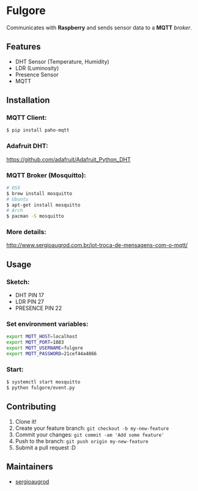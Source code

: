 # Fulgore

Communicates with **Raspberry** and sends sensor data to a **MQTT** *broker*.

## Features

* DHT Sensor (Temperature, Humidity)
* LDR (Luminosity)
* Presence Sensor
* MQTT

## Installation

### MQTT Client:

```bash
$ pip install paho-mqtt
```

### Adafruit DHT:

https://github.com/adafruit/Adafruit_Python_DHT

### MQTT Broker (Mosquitto):

```bash
# OSX
$ brew install mosquitto
# Ubuntu
$ apt-get install mosquitto
# Arch
$ pacman -S mosquitto
```

### More details:

http://www.sergioaugrod.com.br/iot-troca-de-mensagens-com-o-mqtt/

## Usage

### Sketch:

* DHT PIN 17
* LDR PIN 27
* PRESENCE PIN 22

### Set environment variables:

```bash
export MQTT_HOST=localhost
export MQTT_PORT=1883
export MQTT_USERNAME=fulgore
export MQTT_PASSWORD=21cef44a4866
```

### Start:

```bash
$ systemctl start mosquitto
$ python fulgore/event.py
```

## Contributing

1. Clone it!
2. Create your feature branch: `git checkout -b my-new-feature`
3. Commit your changes: `git commit -am 'Add some feature'`
4. Push to the branch: `git push origin my-new-feature`
5. Submit a pull request :D

## Maintainers

* [sergioaugrod](https://github.com/sergioaugrod/)
